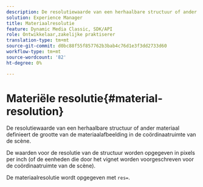 ```yaml
---
description: De resolutiewaarde van een herhaalbare structuur of ander materiaal definieert de grootte van de materiaalafbeelding in de coördinaatruimte van de scène.
solution: Experience Manager
title: Materiaalresolutie
feature: Dynamic Media Classic, SDK/API
role: Ontwikkelaar,zakelijke praktiserer
translation-type: tm+mt
source-git-commit: d0bc88f55f857762b3bab4c76d1e3f3dd2733d60
workflow-type: tm+mt
source-wordcount: '82'
ht-degree: 0%

---
```



# Materiële resolutie{#material-resolution}

De resolutiewaarde van een herhaalbare structuur of ander materiaal definieert de grootte van de materiaalafbeelding in de coördinaatruimte van de scène.

De waarden voor de resolutie van de structuur worden opgegeven in pixels per inch (of de eenheden die door het vignet worden voorgeschreven voor de coördinaatruimte van de scène).

De materiaalresolutie wordt opgegeven met `res=`.
